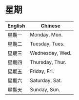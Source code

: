 # 星期

| English | Chinese         |
| ------- | --------------- |
| 星期一  | Monday, Mon.    |
| 星期二  | Tuesday, Tues.  |
| 星期三  | Wednesday, Wed. |
| 星期四  | Thursday, Thur. |
| 星期五  | Friday, Fri.    |
| 星期六  | Saturday, Sat.  |
| 星期天  | Sunday, Sun.    |
